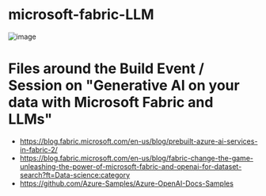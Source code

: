 # microsoft-fabric-LLM
![image](https://github.com/claudiomirti/microsoft-fabric-LLM/assets/38947100/5d5cd656-8915-4f53-a182-ae64c0f9668d)

# Files around the Build Event / Session on "Generative AI on your data with Microsoft Fabric and LLMs"

- https://blog.fabric.microsoft.com/en-us/blog/prebuilt-azure-ai-services-in-fabric-2/
- https://blog.fabric.microsoft.com/en-us/blog/fabric-change-the-game-unleashing-the-power-of-microsoft-fabric-and-openai-for-dataset-search?ft=Data-science:category
- https://github.com/Azure-Samples/Azure-OpenAI-Docs-Samples

